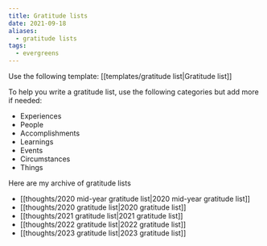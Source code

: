```yaml
---
title: Gratitude lists
date: 2021-09-18
aliases:
  - gratitude lists
tags:
  - evergreens
---
```

Use the following template: [[templates/gratitude list|Gratitude list]]

To help you write a gratitude list, use the following categories but add more if needed:

- Experiences
- People
- Accomplishments
- Learnings
- Events
- Circumstances
- Things

Here are my archive of gratitude lists
- [[thoughts/2020 mid-year gratitude list|2020 mid-year gratitude list]]
- [[thoughts/2020 gratitude list|2020 gratitude list]]
- [[thoughts/2021 gratitude list|2021 gratitude list]]
- [[thoughts/2022 gratitude list|2022 gratitude list]]
- [[thoughts/2023 gratitude list|2023 gratitude list]]